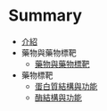 # Summary

* [介紹](README.md)
* 藥物與藥物標靶
  * [藥物與藥物標靶](/medicineTarget.md)
* 藥物標靶
  * [蛋白質結構與功能](proteinStructureAndFunction.md)
  * [酶結構與功能](enzymeStructureAndFunction.md)



